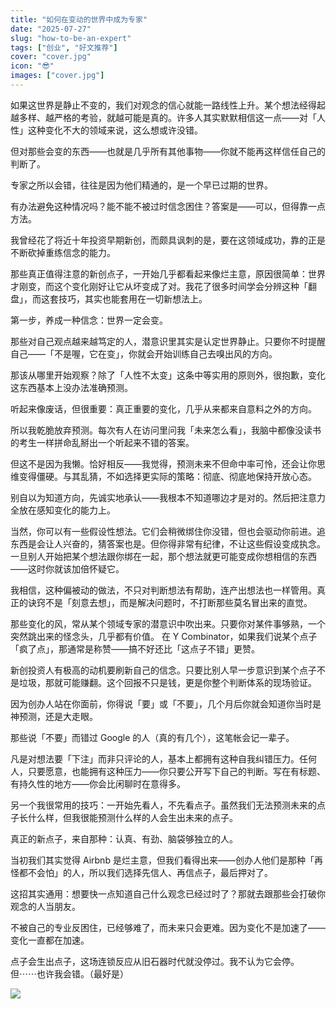 ```yaml
---
title: "如何在变动的世界中成为专家"
date: "2025-07-27"
slug: "how-to-be-an-expert"
tags: ["创业", "好文推荐"]
cover: "cover.jpg"
icon: "😎"
images: ["cover.jpg"]
---
```

如果这世界是静止不变的，我们对观念的信心就能一路线性上升。某个想法经得起越多样、越严格的考验，就越可能是真的。许多人其实默默相信这一点——对「人性」这种变化不大的领域来说，这么想或许没错。



但对那些会变的东西——也就是几乎所有其他事物——你就不能再这样信任自己的判断了。



专家之所以会错，往往是因为他们精通的，是一个早已过期的世界。



有办法避免这种情况吗？能不能不被过时信念困住？答案是——可以，但得靠一点方法。



我曾经花了将近十年投资早期新创，而颇具讽刺的是，要在这领域成功，靠的正是不断砍掉重练信念的能力。



那些真正值得注意的新创点子，一开始几乎都看起来像烂主意，原因很简单：世界才刚变，而这个变化刚好让它从坏变成了对。我花了很多时间学会分辨这种「翻盘」，而这套技巧，其实也能套用在一切新想法上。



第一步，养成一种信念：世界一定会变。



那些对自己观点越来越笃定的人，潜意识里其实是认定世界静止。只要你不时提醒自己——「不是喔，它在变」，你就会开始训练自己去嗅出风的方向。



那该从哪里开始观察？除了「人性不太变」这条中等实用的原则外，很抱歉，变化这东西基本上没办法准确预测。



听起来像废话，但很重要：真正重要的变化，几乎从来都来自意料之外的方向。



所以我乾脆放弃预测。每次有人在访问里问我「未来怎么看」，我脑中都像没读书的考生一样拼命乱掰出一个听起来不错的答案。



但这不是因为我懒。恰好相反——我觉得，预测未来不但命中率可怜，还会让你思维变得僵硬。与其乱猜，不如选择更实际的策略：彻底、彻底地保持开放心态。



别自以为知道方向，先诚实地承认——我根本不知道哪边才是对的。然后把注意力全放在感知变化的能力上。



当然，你可以有一些假设性想法。它们会稍微绑住你没错，但也会驱动你前进。追东西是会让人兴奋的，猜答案也是。但你得非常有纪律，不让这些假设变成执念。
一旦别人开始把某个想法跟你绑在一起，那个想法就更可能变成你想相信的东西——这时你就该加倍怀疑它。



我相信，这种偏被动的做法，不只对判断想法有帮助，连产出想法也一样管用。真正的诀窍不是「刻意去想」，而是解决问题时，不打断那些莫名冒出来的直觉。



那些变化的风，常从某个领域专家的潜意识中吹出来。只要你对某件事够熟，一个突然跳出来的怪念头，几乎都有价值。
在 Y Combinator，如果我们说某个点子「疯了点」，那通常是称赞——搞不好还比「这点子不错」更赞。



新创投资人有极高的动机要刷新自己的信念。只要比别人早一步意识到某个点子不是垃圾，那就可能赚翻。这个回报不只是钱，更是你整个判断体系的现场验证。



因为创办人站在你面前，你得说「要」或「不要」，几个月后你就会知道你当时是神预测，还是大走眼。



那些说「不要」而错过 Google 的人（真的有几个），这笔帐会记一辈子。



凡是对想法要「下注」而非只评论的人，基本上都拥有这种自我纠错压力。任何人，只要愿意，也能拥有这种压力——你只要公开写下自己的判断。写在有标题、有持久性的地方——你会比闲聊时在意得多。



另一个我很常用的技巧：一开始先看人，不先看点子。虽然我们无法预测未来的点子长什么样，但我很能预测什么样的人会生出未来的点子。



真正的新点子，来自那种：认真、有劲、脑袋够独立的人。



当初我们其实觉得 Airbnb 是烂主意，但我们看得出来——创办人他们是那种「再怪都不会怕」的人，所以我们选择先信人、再信点子，最后押对了。



这招其实通用：想要快一点知道自己什么观念已经过时了？那就去跟那些会打破你观念的人当朋友。



不被自己的专业反困住，已经够难了，而未来只会更难。因为变化不是加速了——变化一直都在加速。



点子会生出点子，这场连锁反应从旧石器时代就没停过。我不认为它会停。
但⋯⋯也许我会错。（最好是）




![](https://prod-files-secure.s3.us-west-2.amazonaws.com/112d0858-5090-4d34-a606-b75eb8d65fd2/46476355-9cf3-4e99-9b7a-3531bc426380/1000202064.png?X-Amz-Algorithm=AWS4-HMAC-SHA256&X-Amz-Content-Sha256=UNSIGNED-PAYLOAD&X-Amz-Credential=ASIAZI2LB466Z4RU6R5H%2F20251016%2Fus-west-2%2Fs3%2Faws4_request&X-Amz-Date=20251016T174438Z&X-Amz-Expires=3600&X-Amz-Security-Token=IQoJb3JpZ2luX2VjEOn%2F%2F%2F%2F%2F%2F%2F%2F%2F%2FwEaCXVzLXdlc3QtMiJHMEUCICpSVDbrjuwSRrMiC9R36O0O5JjoVxa6Uys7YJ53kdAwAiEAtYPGoBBOjYnbq6l0c3TuiqjBV%2FUE6P6jGfQrAZ%2FQJXYqiAQIkv%2F%2F%2F%2F%2F%2F%2F%2F%2F%2FARAAGgw2Mzc0MjMxODM4MDUiDPQp%2BmdEJXkku6BTRyrcAwKXOvyKhOuVszdoW97yr%2Fh2381fiQlzaBvmJ9fCyYT1wuASiEVbBZBNpHgGlTvtSuod3FmIMghPFLk9LehMXeXyCsI9AofcqF%2FWHcVcBLN%2FORBC2i7RfCUVt8oF7mJjbIuhxkPsrTgqGXeSfQ26WsyfQhdx%2BM%2B9OyniY727ZfCzLvk2VaaKGwPrfmSUioyw%2BTaacHXWs1XDZ2uPs4uygb4LYR2WMW1rw3C7BhlZeZt%2BttjScTgyDc2KejqpU8duBqmMksg5h%2F254diDV14Nino%2BkZpxPGAgUbRVP8FPS993EwRW1HC2KGLWDoJiS7%2F8MOc7AuTMBWlbiU43IPhoqypbWsK7PpYST0RQfv2Smfi9Q4aV3eU38NVVXROVd3%2BXK9052p5mn4y5wsWOPynJReOOQnHJ3jJr5ML5Tm6bge7Ni4699uAB8YYL7%2FmI5rXfAVodmNGex2Bn5OdNk%2BEv%2FFFdvU4MBQGy%2BWi1ayK9m7las8LWuJHcw0uZeXx1qnzbUbcLXwUuipa6iLL8dIIqs6teaRSTrWLr0HQV7pk8aQe%2Bf6KhvJx0Tao0AP5I2pGXF90SB6%2BJZQZWwszHxsK5wA2folHku%2Fr2Ajp5uNUvEJQw6Zd7DYvaTVPN1dlMMM3QxMcGOqUBH5wg39YUfzLRihIpzif4cb%2Bm1x26%2BHthuZYTRplqZktGlIfNqcOOV7ADr8nNDC5JCZOxYxikU3A3jijF5Iz0YQNUZCp7iuVbCeHimUC6Ute%2FAUCzcFgf0ZZcbGN8tfVoAikLOCruym%2BwN75FDE%2F9Io%2BDeLcZcHp%2BJ3l6RhHbS4XhadBJCV2BNHUOL%2FitmMwcmURUmiAOKHrx9psVAOpYW4%2FlJ7fq&X-Amz-Signature=2a8ebb3f4d32f21073cad9de85a95b5d156480c1fdbd3fc7701a300a3900a385&X-Amz-SignedHeaders=host&x-amz-checksum-mode=ENABLED&x-id=GetObject)

